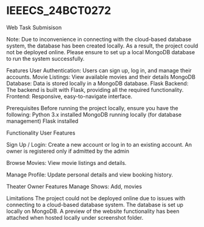 # IEEECS_24BCT0272
Web Task Submisison

Note: Due to inconvenience in connecting with the cloud-based database system, the database has been created locally. As a result, the project could not be deployed online. Please ensure to set up a local MongoDB database to run the system successfully.

Features
User Authentication: Users can sign up, log in, and manage their accounts.
Movie Listings: View available movies and their details
MongoDB Database: Data is stored locally in a MongoDB database.
Flask Backend: The backend is built with Flask, providing all the required functionality.
Frontend: Responsive, easy-to-navigate interface.

Prerequisites
Before running the project locally, ensure you have the following:
Python 3.x installed
MongoDB running locally (for database management)
Flask installed

Functionality
User Features

Sign Up / Login: Create a new account or log in to an existing account.
An owner is registered only if admitted by the admin

Browse Movies: View movie listings and details.



Manage Profile: Update personal details and view booking history.

Theater Owner Features
Manage Shows: Add, movies


Limitations
The project could not be deployed online due to issues with connecting to a cloud-based database system. The database is set up locally on MongoDB.
A preview of the website functionality has been attached when hosted locally under screenshot folder.

